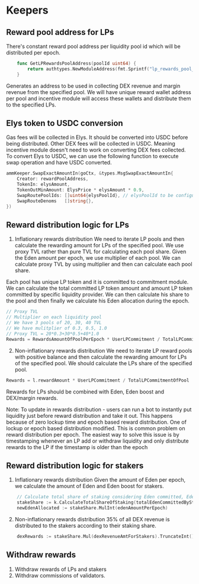 <!--
order: 3
-->

# Keepers

## Reward pool address for LPs

There's constant reward pool address per liquidity pool id which will be distributed per epoch.

```go
    func GetLPRewardsPoolAddress(poolId uint64) {
        return authtypes.NewModuleAddress(fmt.Sprintf("lp_rewards_pool_%d", poolId))
    }
```

Generates an address to be used in collecting DEX revenue and margin revenue from the specified pool. We will have unique reward wallet address per pool and incentive module will access these wallets and distribute them to the specified LPs.

## Elys token to USDC conversion

Gas fees will be collected in Elys. It should be converted into USDC before being distributed. Other DEX fees will be collected in USDC. Meaning incentive module doesn't need to work on converting DEX fees collected. To convert Elys to USDC, we can use the following function to execute swap operation and have USDC converted.

```go
ammKeeper.SwapExactAmountIn(goCtx, &types.MsgSwapExactAmountIn{
    Creator: rewardPoolAddress,
	TokenIn: elysAmount,
	TokenOutMinAmount: ElysPrice * elysAmount * 0.9,
	SwapRoutePoolIds: []uint64{elysPoolId}, // elysPoolId to be configured on incentive module params
	SwapRouteDenoms   []string{},
})
```

## Reward distribution logic for LPs

1. Inflationary rewards distribution
   We need to iterate LP pools and then calculate the rewarding amount for LPs of the specified pool.
   We use proxy TVL rather than pure TVL for calculating each pool share. Given the Eden amount per epoch, we use multiplier of each pool. We can calculate proxy TVL by using multiplier and then can calculate each pool share.

Each pool has unique LP token and it is committed to commitment module. We can calculate the total committed LP token amount and amount LP token committed by specific liquidity provider. We can then calculate his share to the pool and then finally we calculate his Eden allocation during the epoch.

```go
// Proxy TVL
// Multiplier on each liquidity pool
// We have 3 pools of 20, 30, 40 TVL
// We have mulitplier of 0.3, 0.5, 1.0
// Proxy TVL = 20*0.3+30*0.5+40*1.0
Rewards = RewardsAmountOfPoolPerEpoch * UserLPCommitment / TotalLPCommitment
```

2. Non-inflationary rewards distribution
   We need to iterate LP reward pools with positive balance and then calculate the rewarding amount for LPs of the specified pool. We should calculate the LPs share of the specified pool.

```go
Rewards = l.rewardAmount * UserLPCommitment / TotalLPCommitmentOfPool
```

Rewards for LPs should be combined with Eden, Eden boost and DEX/margin rewards.

Note: To update in rewards distribution - users can run a bot to instantly put liquidity just before reward distribution and take it out. This happens because of zero lockup time and epoch based reward distribution. One of lockup or epoch based distribution modified. This is common problem on reward distribution per epoch.
The easiest way to solve this issue is by timestamping whenever an LP add or withdraw liquidity and only distribute rewards to the LP if the timestamp is older than the epoch

## Reward distribution logic for stakers

1. Inflationary rewards distribution
   Given the amount of Eden per epoch, we calculate the amount of Eden and Eden boost for stakers.

```go
    // Calculate total share of staking considering Eden committed, Eden boost committed and Elys staked.
	stakeShare := k.CalculateTotalShareOfStaking(totalEdenCommittedByStake)
	newEdenAllocated := stakeShare.MulInt(edenAmountPerEpoch)
```

2. Non-inflationary rewards distribution
   35% of all DEX revenue is distributed to the stakers according to their staking share.

```go
    dexRewards := stakeShare.Mul(dexRevenueAmtForStakers).TruncateInt()
```

## Withdraw rewards

1. Withdraw rewards of LPs and stakers
2. Withdraw commissions of validators.
